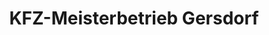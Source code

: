 ---
title: "KFZ-Meisterbetrieb Gersdorf"
url: /pirna/kfz-meisterbetrieb-gersdorf/
shop: Autowerkstatt
---